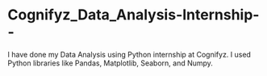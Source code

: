 # Cognifyz_Data_Analysis-Internship--
I have done my Data Analysis using Python internship at Cognifyz. I used Python libraries like Pandas, Matplotlib, Seaborn, and Numpy.           
